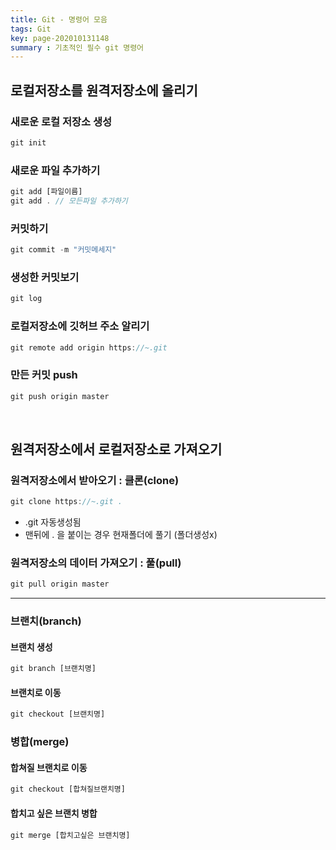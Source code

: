 ```yaml
---
title: Git - 명령어 모음
tags: Git
key: page-202010131148
summary : 기초적인 필수 git 명령어
---
```


## 로컬저장소를 원격저장소에 올리기
### 새로운 로컬 저장소 생성
```javascript
git init
```
### 새로운 파일 추가하기
```javascript
git add [파일이름]
git add . // 모든파일 추가하기
```
### 커밋하기
```javascript
git commit -m "커밋메세지"
```
### 생성한 커밋보기
```javascript
git log
```
### 로컬저장소에 깃허브 주소 알리기
```javascript
git remote add origin https://~.git
```

### 만든 커밋 push
```javascript
git push origin master
```
<br/>

## 원격저장소에서 로컬저장소로 가져오기
### 원격저장소에서 받아오기 : 클론(clone)
```javascript
git clone https://~.git .
```
- .git 자동생성됨
- 맨뒤에 . 을 붙이는 경우 현재폴더에 풀기 (폴더생성x)

### 원격저장소의 데이터 가져오기 : 풀(pull)
```javascript
git pull origin master
```
---

### 브랜치(branch)
#### 브랜치 생성
```javascript
git branch [브랜치명]
```
#### 브랜치로 이동
```javascript
git checkout [브랜치명]
```

### 병합(merge)
#### 합쳐질 브랜치로 이동
```javascript
git checkout [합쳐질브랜치명]
```
#### 합치고 싶은 브랜치 병합
```javascript
git merge [합치고싶은 브랜치명]
```


<br/><br/><br/><br/>
